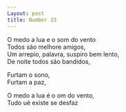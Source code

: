 ```yaml
---
Layout: post
title: Number 33
---
```


O medo a lua e o som do vento                                                                                                                                                       
Todos são melhore amigos,                                                                                                                                                            
Um arrepio, palavra, suspiro bem lento,                                                                                                                                               
De noite todos são bandidos, 

Furtam o sono,                                                                                                                                                                         
Furtam a paz, 

O medo a lua é o om do vento,                                                                                                                                                      
Tudo ué existe se desfaz
